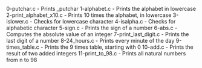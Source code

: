 0-putchar.c - Prints _putchar
1-alphabet.c - Prints the alphabet in lowercase
2-print_alphabet_x10.c  - Prints 10 times the alphabet, in lowercase
3-islower.c - Checks for lowercase character
4-isalpha.c - Checks for alphabetic character
5-sign.c - Prints the sign of a number
6-abs.c - Computes the absolute value of an integer
7-print_last_digit.c - Prints the last digit of a number
8-24_hours.c - Prints every minute of the day
9-times_table.c - Prints the 9 times table, starting with 0
10-add.c - Prints the result of two added integers
11-print_to_98.c - Prints all natural numbers from n to 98 
